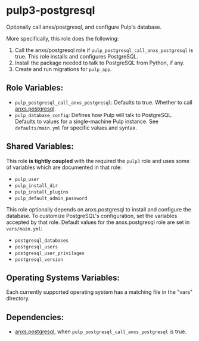 pulp3-postgresql
================

Optionally call anxs/postgresql, and configure Pulp's database.

More specifically, this role does the following:

1. Call the anxs/postgresql role if `pulp_postgresql_call_anxs_postgresql` is
   true. This role installs and configures PostgreSQL.
2. Install the package needed to talk to PostgreSQL from Python, if any.
3. Create and run migrations for `pulp_app`.

Role Variables:
---------------

* `pulp_postgresql_call_anxs_postgresql`: Defaults to true. Whether to call
  [anxs.postgresql](https://galaxy.ansible.com/anxs/postgresql).
* `pulp_database_config`: Defines how Pulp will talk to PostgreSQL. Defaults
  to values for a single-machine Pulp instance. See `defaults/main.yml` for
  specific values and syntax.

Shared Variables:
-----------------

This role **is tightly coupled** with the required the `pulp3` role and uses some of
variables which are documented in that role:

* `pulp_user`
* `pulp_install_dir`
* `pulp_install_plugins`
* `pulp_default_admin_password`


This role optionally depends on anxs.postgresql to install and configure the
database. To customize PostgreSQL's configuration, set the variables accepted by that
role. Default values for the anxs.postgresql role are set in `vars/main.yml`:

* `postgresql_databases`
* `postgresql_users`
* `postgresql_user_privilages`
* `postgresql_version`

Operating Systems Variables:
----------------------------

Each currently supported operating system has a matching file in the "vars"
directory.

Dependencies:
-------------

* [anxs.postgresql](https://galaxy.ansible.com/anxs/postgresql), when
  `pulp_postgresql_call_anxs_postgresql` is true.
